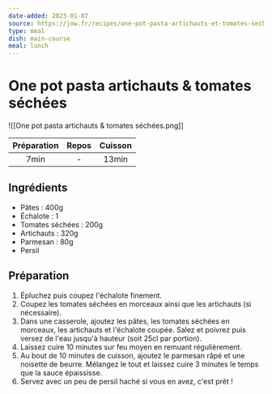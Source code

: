 ```yaml
---
date-added: 2023-01-07
source: https://jow.fr/recipes/one-pot-pasta-artichauts-et-tomates-sechees-8lowbg1v4jn4lds806ny
type: meal
dish: main-course
meal: lunch
---
```


# One pot pasta artichauts & tomates séchées

![[One pot pasta artichauts & tomates séchées.png]]

| Préparation | Repos | Cuisson |
|:-----------:|:-----:|:-------:|
|    7min     |   -   |  13min   |

## Ingrédients

- Pâtes : 400g
- Échalote : 1
- Tomates séchées : 200g
- Artichauts : 320g
- Parmesan : 80g
- Persil

## Préparation

1. Épluchez puis coupez l'échalote finement.
2. Coupez les tomates séchées en morceaux ainsi que les artichauts (si nécessaire).
3. Dans une casserole, ajoutez les pâtes, les tomates séchées en morceaux, les artichauts et l'échalote coupée. Salez et poivrez puis versez de l'eau jusqu'à hauteur (soit 25cl par portion).
4. Laissez cuire 10 minutes sur feu moyen en remuant régulièrement.
5. Au bout de 10 minutes de cuisson, ajoutez le parmesan râpé et une noisette de beurre. Mélangez le tout et laissez cuire 3 minutes le temps que la sauce épaississe.
6. Servez avec un peu de persil haché si vous en avez, c'est prêt !
